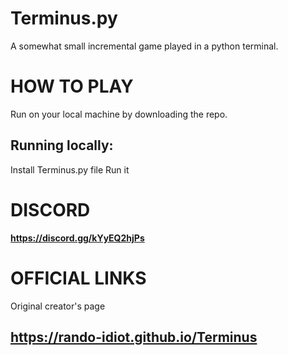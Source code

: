 # Terminus.py
A somewhat small incremental game played in a python terminal.
# __HOW TO PLAY__
Run on your local machine by downloading the repo.

## Running locally:

   Install Terminus.py file
   Run it

# __DISCORD__
**https://discord.gg/kYyEQ2hjPs**


# OFFICIAL LINKS
Original creator's page
## https://rando-idiot.github.io/Terminus
